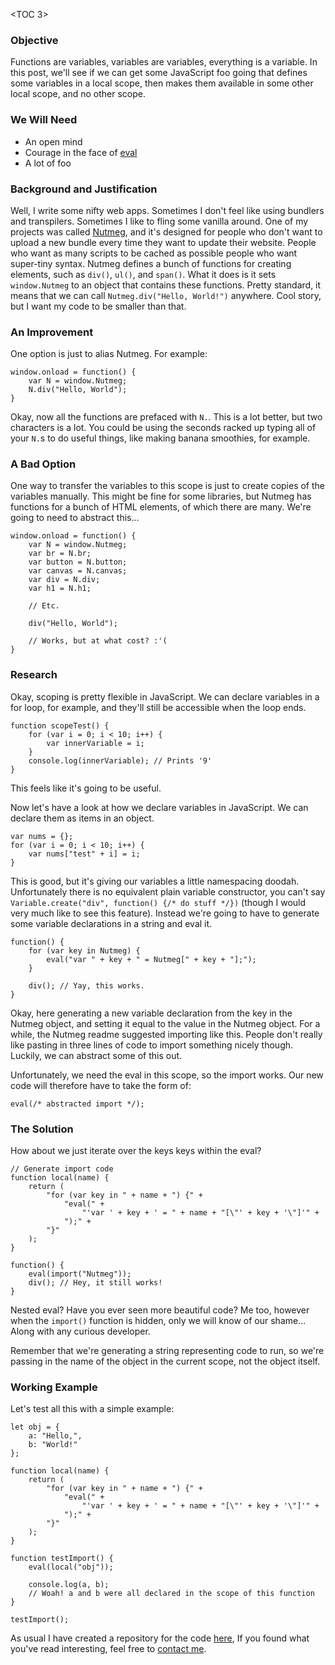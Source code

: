 <TOC 3>

### Objective 

Functions are variables, variables are variables, everything is a variable. In
this post, we'll see if we can get some JavaScript foo going that defines some
variables in a local scope, then makes them available in some other local
scope, and no other scope.

### We Will Need

* An open mind
* Courage in the face of [eval](https://developer.mozilla.org/en-US/docs/Web/JavaScript/Reference/Global_Objects/eval)
* A lot of foo

### Background and Justification

Well, I write some nifty web apps. Sometimes I don't feel like using bundlers
and transpilers. Sometimes I like to fling some vanilla around. One of my
projects was called [Nutmeg](https://github.com/414owen/Nutmeg-Core), and it's
designed for people who don't want to upload a new bundle every time they want
to update their website. People who want as many scripts to be cached as
possible people who want super-tiny syntax. Nutmeg defines a bunch of
functions for creating elements, such as `div()`, `ul()`, and `span()`. What it
does is it sets `window.Nutmeg` to an object that contains these functions.
Pretty standard, it means that we can call `Nutmeg.div("Hello, World!")`
anywhere. Cool story, but I want my code to be smaller than that.

### An Improvement

One option is just to alias Nutmeg. For example:

```
window.onload = function() {
	var N = window.Nutmeg;
	N.div("Hello, World");
}
```

Okay, now all the functions are prefaced with `N.`. This is a lot better, but
two characters is a lot. You could be using the seconds racked up typing all of
your `N.`s to do useful things, like making banana smoothies, for example.

### A Bad Option

One way to transfer the variables to this scope is just to create copies of the
variables manually. This might be fine for some libraries, but Nutmeg has
functions for a bunch of HTML elements, of which there are many. We're going to
need to abstract this...

```
window.onload = function() {
	var N = window.Nutmeg;
	var br = N.br;
	var button = N.button;
	var canvas = N.canvas;
	var div = N.div;
	var h1 = N.h1;

	// Etc.

	div("Hello, World");

	// Works, but at what cost? :'(
}
```

### Research

Okay, scoping is pretty flexible in JavaScript. We can declare variables in a
for loop, for example, and they'll still be accessible when the loop ends.

```
function scopeTest() {
	for (var i = 0; i < 10; i++) {
		var innerVariable = i;
	}
	console.log(innerVariable); // Prints '9'
}
```

This feels like it's going to be useful.

Now let's have a look at how we declare variables in JavaScript. We can declare
them as items in an object.

```
var nums = {};
for (var i = 0; i < 10; i++) {
	var nums["test" + i] = i;
}
```

This is good, but it's giving our variables a little namespacing doodah.
Unfortunately there is no equivalent plain variable constructor, you can't say
`Variable.create("div", function() {/* do stuff */})` (though I would very much
like to see this feature). Instead we're going to have to generate some variable
declarations in a string and eval it.

```
function() {
	for (var key in Nutmeg) {
		eval("var " + key + " = Nutmeg[" + key + "];");
	}

	div(); // Yay, this works.
}
```

Okay, here generating a new variable declaration from the key in the Nutmeg
object, and setting it equal to the value in the Nutmeg object. For a while,
the Nutmeg readme suggested importing like this. People don't really like
pasting in three lines of code to import something nicely though. Luckily, we
can abstract some of this out.

Unfortunately, we need the eval in this scope, so the import works. Our new
code will therefore have to take the form of:

```
eval(/* abstracted import */);
```

### The Solution

How about we just iterate over the keys keys within the eval?

```
// Generate import code
function local(name) {
	return (
		"for (var key in " + name + ") {" +
			"eval(" +
				"'var ' + key + ' = " + name + "[\"' + key + '\"]'" +
			");" +
		"}"
	);
}

function() {
	eval(import("Nutmeg"));
	div(); // Hey, it still works!
}
```

Nested eval? Have you ever seen more beautiful code? Me too, however when the
`import()` function is hidden, only we will know of our shame... Along with any
curious developer.

Remember that we're generating a string representing code to run, so we're
passing in the name of the object in the current scope, not the object itself.

### Working Example

Let's test all this with a simple example:

```
let obj = {
	a: "Hello,",
	b: "World!"
};

function local(name) {
	return (
		"for (var key in " + name + ") {" +
			"eval(" +
				"'var ' + key + ' = " + name + "[\"' + key + '\"]'" +
			");" +
		"}"
	);
}

function testImport() {
	eval(local("obj"));

	console.log(a, b);
	// Woah! a and b were all declared in the scope of this function
}

testImport();
```

As usual I have created a repository for the code
[here](https://github.com/414owen/LocalScope), If you found what you've read
interesting, feel free to [contact me](contact).
